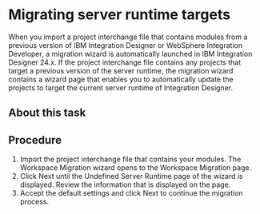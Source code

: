 # Migrating server runtime targets

When you import a project interchange file that contains modules from a previous version
of IBM Integration
Designer or
WebSphere Integration Developer, a migration wizard is automatically launched in IBM Integration
Designer 24.x. If the project
interchange file contains any projects that target a previous version of the server runtime, the
migration wizard contains a wizard page that enables you to automatically update the projects to
target the current server runtime of Integration Designer.

## About this task

## Procedure

1. Import the project interchange file that contains your
modules. The Workspace Migration wizard opens to the Workspace
Migration page.
2. Click Next until the Undefined
Server Runtime page of the wizard is displayed. Review
the information that is displayed on the page.
3. Accept the default settings and click Next to
continue the migration process.